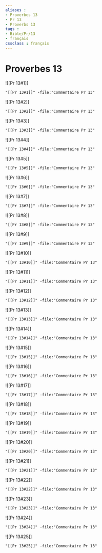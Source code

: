 ```yaml
---
aliases : 
- Proverbes 13
- Pr 13
- Proverbs 13
tags : 
- Bible/Pr/13
- français
cssclass : français
---
```


# Proverbes 13

![[Pr 13#1]]

```query
"[[Pr 13#1]]" -file:"Commentaire Pr 13"
```

![[Pr 13#2]]

```query
"[[Pr 13#2]]" -file:"Commentaire Pr 13"
```

![[Pr 13#3]]

```query
"[[Pr 13#3]]" -file:"Commentaire Pr 13"
```

![[Pr 13#4]]

```query
"[[Pr 13#4]]" -file:"Commentaire Pr 13"
```

![[Pr 13#5]]

```query
"[[Pr 13#5]]" -file:"Commentaire Pr 13"
```

![[Pr 13#6]]

```query
"[[Pr 13#6]]" -file:"Commentaire Pr 13"
```

![[Pr 13#7]]

```query
"[[Pr 13#7]]" -file:"Commentaire Pr 13"
```

![[Pr 13#8]]

```query
"[[Pr 13#8]]" -file:"Commentaire Pr 13"
```

![[Pr 13#9]]

```query
"[[Pr 13#9]]" -file:"Commentaire Pr 13"
```

![[Pr 13#10]]

```query
"[[Pr 13#10]]" -file:"Commentaire Pr 13"
```

![[Pr 13#11]]

```query
"[[Pr 13#11]]" -file:"Commentaire Pr 13"
```

![[Pr 13#12]]

```query
"[[Pr 13#12]]" -file:"Commentaire Pr 13"
```

![[Pr 13#13]]

```query
"[[Pr 13#13]]" -file:"Commentaire Pr 13"
```

![[Pr 13#14]]

```query
"[[Pr 13#14]]" -file:"Commentaire Pr 13"
```

![[Pr 13#15]]

```query
"[[Pr 13#15]]" -file:"Commentaire Pr 13"
```

![[Pr 13#16]]

```query
"[[Pr 13#16]]" -file:"Commentaire Pr 13"
```

![[Pr 13#17]]

```query
"[[Pr 13#17]]" -file:"Commentaire Pr 13"
```

![[Pr 13#18]]

```query
"[[Pr 13#18]]" -file:"Commentaire Pr 13"
```

![[Pr 13#19]]

```query
"[[Pr 13#19]]" -file:"Commentaire Pr 13"
```

![[Pr 13#20]]

```query
"[[Pr 13#20]]" -file:"Commentaire Pr 13"
```

![[Pr 13#21]]

```query
"[[Pr 13#21]]" -file:"Commentaire Pr 13"
```

![[Pr 13#22]]

```query
"[[Pr 13#22]]" -file:"Commentaire Pr 13"
```

![[Pr 13#23]]

```query
"[[Pr 13#23]]" -file:"Commentaire Pr 13"
```

![[Pr 13#24]]

```query
"[[Pr 13#24]]" -file:"Commentaire Pr 13"
```

![[Pr 13#25]]

```query
"[[Pr 13#25]]" -file:"Commentaire Pr 13"
```

